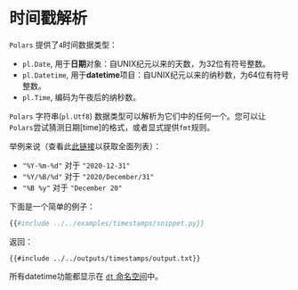 # 时间戳解析

`Polars` 提供了`4`时间数据类型：

- `pl.Date`, 用于**日期**对象：自UNIX纪元以来的天数，为32位有符号整数。
- `pl.Datetime`, 用于**datetime**项目：自UNIX纪元以来的纳秒数，为64位有符号整数。
- `pl.Time`, 编码为午夜后的纳秒数。

`Polars` 字符串(`pl.Utf8`) 数据类型可以解析为它们中的任何一个。您可以让`Polars`尝试猜测日期\[time\]的格式，或者显式提供`fmt`规则。

举例来说（查看此[此链接](https://strftime.org/)以获取全面列表）：

- `"%Y-%m-%d"` 对于 `"2020-12-31"`
- `"%Y/%B/%d"` 对于 `"2020/December/31"`
- `"%B %y"` 对于 `"December 20"`

下面是一个简单的例子：

```python
{{#include ../../examples/timestamps/snippet.py}}
```

返回：

```text
{{#include ../../outputs/timestamps/output.txt}}
```

所有datetime功能都显示在 [`dt` 命名空间](POLARS_PY_REF_GUIDE/series.html#timeseries)中。
